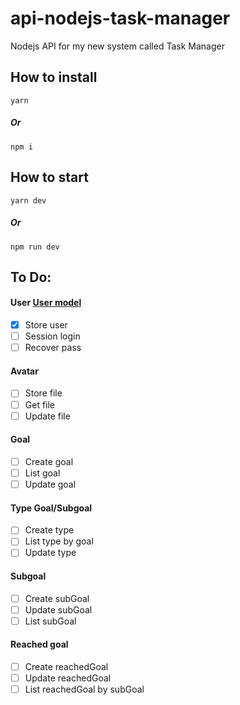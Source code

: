 # api-nodejs-task-manager

Nodejs API for my new system called Task Manager

## How to install

```
yarn
```

##### Or

```
npm i
```

## How to start

```
yarn dev
```

##### Or

```
npm run dev
```



## To Do:
#### User [User model](src/app/models/User.js)
- [x] Store user
- [ ] Session login
- [ ] Recover pass

#### Avatar
- [ ] Store file
- [ ] Get file
- [ ] Update file

#### Goal
- [ ] Create goal
- [ ] List goal
- [ ] Update goal
#### Type Goal/Subgoal
- [ ] Create type
- [ ] List type by goal
- [ ] Update type

#### Subgoal
- [ ] Create subGoal
- [ ] Update subGoal
- [ ] List subGoal

#### Reached goal
- [ ] Create reachedGoal
- [ ] Update reachedGoal
- [ ] List reachedGoal by subGoal
